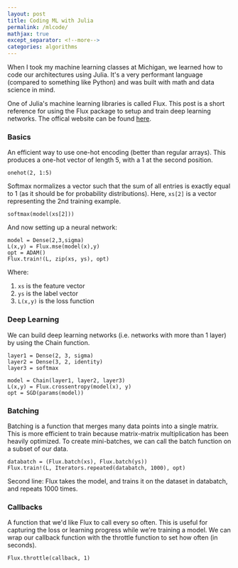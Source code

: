 ```yaml
---
layout: post
title: Coding ML with Julia
permalink: /mlcode/
mathjax: true
except_separator: <!--more-->
categories: algorithms
---
```


When I took my machine learning classes at Michigan, we learned how to code our architectures using Julia. It's a very performant language (compared to something like Python) and was built with math and data science in mind. 

One of Julia's machine learning libraries is called Flux. This post is a short reference for using the Flux package to setup and train deep learning networks. The offical website can be found [here](https://fluxml.ai/Flux.jl/stable/).

<!--more-->

### Basics

An efficient way to use one-hot encoding (better than regular arrays). This produces a one-hot vector of length 5, with a 1 at the second position.

```
onehot(2, 1:5)  
```

Softmax normalizes a vector such that the sum of all entries is exactly equal to 1 (as it should be for probability distributions). Here, `xs[2]` is a vector representing the 2nd training example.

```
softmax(model(xs[2])) 
```


And now setting up a neural network:

```
model = Dense(2,3,sigma)
L(x,y) = Flux.mse(model(x),y)
opt = ADAM()
Flux.train!(L, zip(xs, ys), opt)
```

Where:
1. `xs` is the feature vector
2. `ys` is the label vector
3. `L(x,y)` is the loss function


### Deep Learning

We can build deep learning networks (i.e. networks with more than 1 layer) by using the Chain function.


```
layer1 = Dense(2, 3, sigma)
layer2 = Dense(3, 2, identity)
layer3 = softmax

model = Chain(layer1, layer2, layer3)  
L(x,y) = Flux.crossentropy(model(x), y)
opt = SGD(params(model))
```

### Batching

Batching is a function that merges many data points into a single matrix. This is more efficient to train because matrix-matrix multiplication has been heavily optimized. To create mini-batches, we can call the batch function on a subset of our data.

```
databatch = (Flux.batch(xs), Flux.batch(ys))
Flux.train!(L, Iterators.repeated(databatch, 1000), opt)
```

Second line: Flux takes the model, and trains it on the dataset in databatch, and repeats 1000 times. 


### Callbacks

A function that we'd like Flux to call every so often. This is useful for capturing the loss or learning progress while we're training a model. We can wrap our callback function with the throttle function to set how often (in seconds).

```
Flux.throttle(callback, 1)
```